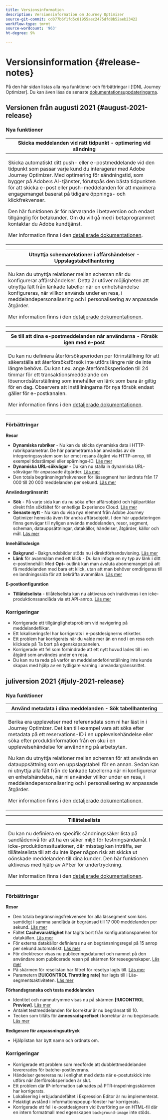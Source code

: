```yaml
---
title: Versionsinformation
description: Versionsinformation om Journey Optimizer
source-git-commit: cd077b6f1fd5c81955aec2475dfd8b52aeb23422
workflow-type: tm+mt
source-wordcount: '963'
ht-degree: 9%

---
```



# Versionsinformation {#release-notes}

På den här sidan listas alla nya funktioner och förbättringar i [!DNL Journey Optimizer]. Du kan även läsa de senaste [dokumentationsuppdateringarna](documentation-updates.md).


## Versionen från augusti 2021 {#august-2021-release}

### Nya funktioner

<table>
<thead>
<tr>

<th><strong>Skicka meddelanden vid rätt tidpunkt - optimering vid sändning</strong><br/></th>
</thead>
<tbody>
<tr>
<td>
<p>Skicka automatiskt ditt push- eller e-postmeddelande vid den tidpunkt som passar varje kund du interagerar med Adobe Journey Optimizer. Med optimering för sändningstid, som bygger på Adobe:s AI-tjänster, förutspås den bästa tidpunkten för att skicka e-post eller push-meddelanden för att maximera engagemanget baserat på tidigare öppnings- och klickfrekvenser.</p>
<p>Den här funktionen är för närvarande i betaversion och endast tillgänglig för betakunder. Om du vill gå med i betaprogrammet kontaktar du Adobe kundtjänst.</p>
<p>Mer information finns i den <a href="building-journeys/journeys-message.md#send-time-optimization">detaljerade dokumentationen</a>.</p>
</td>
</tr>
</tbody>
</table>

<table>
<thead>
<tr>

<th><strong>Utnyttja schemarelationer i affärshändelser - Uppslagstabellhantering</strong><br/></th>
</tr>
</thead>
<tbody>
<tr>
<td>
<p>Nu kan du utnyttja relationer mellan scheman när du konfigurerar affärshändelser. Detta är utöver möjligheten att utnyttja fält från länkade tabeller när en enhetshändelse konfigureras, när villkor används under en resa, i meddelandepersonalisering och i personalisering av anpassade åtgärder.</p>
<p>Mer information finns i den <a href="event/experience-event-schema.md#leverage_schema_relationships">detaljerade dokumentationen</a>.</p>
</td>
</tr>
</tbody>
</table>
<!--
<table>
<thead>
<tr>
<th><strong>Personalized URLs</strong><br/></th>
</tr>
</thead>
<tbody>
<tr>
<td>
<p>Personalized URLs take recipients to specific pages of a website, or to a personalized microsite, depending on the profile attributes. In Adobe Journey Optimizer, you can now add personalization to URLs in your message content. URL personalization can be applied to text and images, and use profile data or contextual data.</p>
<p>For more information, refer to the <a href="documentation-updates.md">detailed documentation</a>.</p>
</td>
</tr>
</tbody>
</table>
-->

<table>
<thead>
<tr>
<th><strong>Se till att dina e-postmeddelanden når användarna - Försök igen med e-post</strong><br/></th>
</tr>
</thead>
<tbody>
<tr>
<td>
<p>Du kan nu definiera återförsöksperioden per förinställning för att säkerställa att återförsöksförsök inte utförs längre när de inte längre behövs. Du kan t.ex. ange återförsöksperioden till 24 timmar för ett transaktionsmeddelande om lösenordsåterställning som innehåller en länk som bara är giltig för en dag. Observera att inställningarna för nya försök endast gäller för e-postkanalen.</p>
<p>Mer information finns i den <a href="configuration/retries.md#retry-duration">detaljerade dokumentationen</a>.</p>
</td>
</tr>
</tbody>
</table>
<!--
<table>
<thead>
<tr>
<th><strong>Customer Alerts</strong><br/></th>
</tr>
</thead>
<tbody>
<tr>
<td>
<p>You can now subscribe to event-based alerts regarding Adobe Journey Optimizer activities. The user interface allows you to view a history of received alerts based on metrics revealed by Adobe Experience Platform Observability Insights. The UI also allows you to view, enable, and disable available alert rules.</p>
<p>This feature is currently in beta version and only available to beta customers. To join the beta program, contact Adobe Customer Care.
</p>
<p>For more information, refer to the <a href="https://experienceleague.adobe.com/docs/experience-platform/observability/alerts/overview.html">Adobe Experience Platform documentation</a>.</p>
</td>
</tr>
</tbody>
</table>
-->

### Förbättringar

**Resor**

* **Dynamiska rubriker**  - Nu kan du skicka dynamiska data i HTTP-rubrikparametrar. De här parametrarna kan användas av de integreringssystem som tar emot resans åtgärd via HTTP-anrop, till exempel tidsstämpel eller spårnings-ID. [Läs mer](action/about-custom-action-configuration.md#url-configuration)
* **Dynamiska URL-sökvägar**  - Du kan nu ställa in dynamiska URL-sökvägar för anpassade åtgärder. [Läs mer](action/about-custom-action-configuration.md#url-configuration)
* Den totala begränsningsfrekvensen för lässegment har ändrats från 17 000 till 20 000 meddelanden per sekund. [Läs mer](building-journeys/read-segment.md#configuring-segment-trigger-activity)

**Användargränssnitt**

* **Sök**  - På varje sida kan du nu söka efter affärsobjekt och hjälpartiklar direkt från sökfältet för enhetliga Experience Cloud. [Läs mer](user-interface.md#unified-search)
* **Senaste nytt**  - Nu kan du visa nya element från Adobe Journey Optimizer hemsida även för andra affärsobjekt. I den här uppdateringen finns genvägar till nyligen använda meddelanden, resor, segment, scheman, datauppsättningar, datakällor, händelser, åtgärder, källor och mål. [Läs mer](action/about-custom-action-configuration.md#passing-collection)

**Innehållsdesign**

* **Bakgrund**  - Bakgrundsbilder stöds nu i direktförhandsvisning. [Läs mer](preview.md)
* **Länk**  för avanmälan med ett klick - Du kan infoga en ny typ av länk i ditt e-postinnehåll: Med  **Opt-** outlink kan man avsluta abonnemanget på att få meddelanden med bara ett klick, utan att man behöver omdirigeras till en landningssida för att bekräfta avanmälan. [Läs mer](message-tracking.md#one-click-opt-out-link)

<!--**Personalization**

* **Expression Editor** - You can now easily add a fall-back value when defining personalization: when personalization field is empty for a profile, the fall-back value will display. [Learn more](documentation-updates.md)-->

**E-postkonfiguration**

* **Tillåtelselista**  - tillåtelselista kan nu aktiveras och inaktiveras i en icke-produktionssandlåda via ett API-anrop. [Läs mer](allow-list.md#enable-allow-list)

<!--* **Suppression list** - Adding email addresses and domains into the suppression list is now available from the user interface, either one by one, either in bulk mode through a CSV file upload. [Learn more](configuration/manage-suppression-list.md#add-addresses-and-domains)-->
<!--* **Navigation** - The suppression list, which was accessible under the **Channels > Email configuration > General** menu, has been moved to the **Channels > Email configuration > Suppression list** menu for easier access. [Learn more](configuration/manage-suppression-list.md#access-suppression-list)-->


### Korrigeringar

* Korrigerade ett tillgänglighetsproblem vid navigering på meddelandeflikar.
* Ett lokaliseringsfel har korrigerats i e-postdesignerns etiketter.
* Ett problem har korrigerats när du valde mer än en nod i en resa och klickade på Ta bort på egenskapspanelen.
* Korrigerade ett fel som förhindrade att ett nytt huvud lades till i en åtgärd som användes under en resa.
* Du kan nu ta reda på varför en meddelandeförinställning inte kunde skapas med hjälp av en tydligare varning i användargränssnittet.


## juliversion 2021 {#july-2021-release}

### Nya funktioner

<table>
<thead>
<tr>
<th><strong>Använd metadata i dina meddelanden - Sök tabellhantering</strong><br/></th>
</tr>
</thead>
<tbody>
<tr>
<td>
<p>Berika era upplevelser med referensdata som ni har läst in i Journey Optimizer. Det kan till exempel vara att söka efter metadata på ett reservations-ID i en upplevelsehändelse eller söka efter produktinformation från en sku i en upplevelsehändelse för användning på arbetsytan. </p>
<p>Nu kan du utnyttja relationer mellan scheman för att använda en datauppsättning som en uppslagstabell för en annan. Sedan kan ni utnyttja alla fält från de länkade tabellerna när ni konfigurerar en enhetshändelse, när ni använder villkor under en resa, i meddelandepersonalisering och i personalisering av anpassade åtgärder.</p>
<p>Mer information finns i den <a href="event/experience-event-schema.md#leverage_schema_relationships">detaljerade dokumentationen</a>.</p>
</td>
</tr>
</tbody>
</table>

<table>
<thead>
<tr>
<th><strong>Tillåtelselista</strong><br/></th>
</tr>
</thead>
<tbody>
<tr>
<td>
<p>Du kan nu definiera en specifik sändningssäker lista på sandlådenivå för att ha en säker miljö för testningsändamål. I icke-produktionssituationer, där misstag kan inträffa, ser tillåtelselista till att du inte löper någon risk att skicka ut oönskade meddelanden till dina kunder. Den här funktionen aktiveras med hjälp av API:er för undertryckning.</p>
<p>Mer information finns i den <a href="allow-list.md">detaljerade dokumentationen</a>.</p>
</td>
</tr>
</tbody>
</table>

### Förbättringar

**Resor**

* Den totala begränsningsfrekvensen för alla lässegment som körs samtidigt i samma sandlåda är begränsad till 17 000 meddelanden per sekund. [Läs mer](building-journeys/read-segment.md#configuring-segment-trigger-activity)
* Fältet **Cachevaraktighet** har tagits bort från konfigurationspanelen för datakällan. [Läs mer](datasource/about-data-sources.md)
* För externa datakällor definieras nu en begränsningsregel på 15 anrop per sekund automatiskt. [Läs mer](configuration/external-systems.md#capping)
* För direktresor visas nu publiceringsdatumet och namnet på den användare som publicerade resan på skärmen för reseegenskaper. [Läs mer](building-journeys/journey-gs.md#change-properties)
* På skärmen för reselistan har filtret för resetyp lagts till. [Läs mer](user-interface.md#section_lgm_hpz_pgb)
* Parametern **[!UICONTROL Throttling rate]** har lagts till i Läs-segmentsaktiviteten. [Läs mer](building-journeys/read-segment.md#configuring-segment-trigger-activity)

**Förhandsgranska och testa meddelanden**

* Identitet och namnutrymme visas nu på skärmen **[!UICONTROL Preview]**. [Läs mer](preview.md#preview-your-messages)
* Antalet testmeddelanden för korrektur är nu begränsat till 10.
* Tecken som tillåts för **ämnesradsprefixet** i korrektur är nu begränsade. [Läs mer](preview.md#send-proofs)

**Redigerare för anpassningsuttryck**

* Hjälplistan har bytt namn och ordnats om.

### Korrigeringar

* Korrigerade ett problem som medförde att dubblettmeddelanden levererades för batche-postleverans.
* Händelser genereras nu i enlighet med detta när e-postutskick inte utförs när återförsöksperioden är slut.
* Ett problem där IP-information saknades på PTR-inspelningsskärmen har korrigerats.
* Lokalisering i erbjudandefältet i Expression Editor är nu implementerat.
* Felaktigt avstånd i informationspopup-fönster har korrigerats.
* Korrigerade ett fel i e-postdesignern vid överföring av en HTML-fil där en intern formatmall med egenskapen `background-image` inte stöds.

